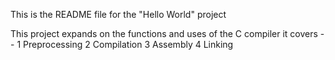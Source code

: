 This is the README file for the "Hello World" project

This project expands on the functions and uses of the C compiler
it covers --
 1  Preprocessing
 2  Compilation
 3  Assembly
 4  Linking